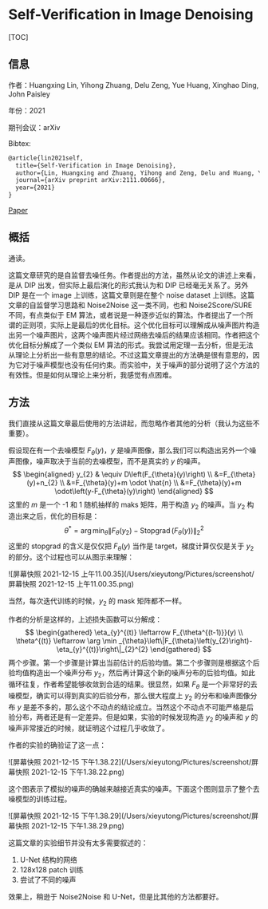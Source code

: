 # Self-Veriﬁcation in Image Denoising

[TOC]

## 信息

作者：Huangxing Lin, Yihong Zhuang, Delu Zeng, Yue Huang, Xinghao Ding, John Paisley

年份：2021

期刊会议：arXiv

Bibtex:

```latex
@article{lin2021self,
  title={Self-Verification in Image Denoising},
  author={Lin, Huangxing and Zhuang, Yihong and Zeng, Delu and Huang, Yue and Ding, Xinghao and Paisley, John},
  journal={arXiv preprint arXiv:2111.00666},
  year={2021}
}
```

[Paper](file:///Users/xieyutong/Documents/Research/PaperReading/Papers/self-veriﬁcation-in-image-denoising.pdf)



## 概括

通读。

这篇文章研究的是自监督去噪任务。作者提出的方法，虽然从论文的讲述上来看，是从 DIP 出发，但实际上最后演化的形式我认为和 DIP 已经毫无关系了。另外 DIP 是在一个 image 上训练，这篇文章则是在整个 noise dataset 上训练。这篇文章的自监督学习思路和 Noise2Noise 这一类不同，也和 Noise2Score/SURE 不同，有点类似于 EM 算法，或者说是一种逐步近似的算法。作者提出了一个所谓的正则项，实际上是最后的优化目标。这个优化目标可以理解成从噪声图片构造出另一个噪声图片，这两个噪声图片经过网络去噪后的结果应该相同。作者把这个优化目标分解成了一个类似 EM 算法的形式。我尝试用定理一去分析，但是无法从理论上分析出一些有意思的结论。不过这篇文章提出的方法确是很有意思的，因为它对于噪声模型也没有任何约束。而实验中，关于噪声的部分说明了这个方法的有效性。但是如何从理论上来分析，我感觉有点困难。



## 方法

我们直接从这篇文章最后使用的方法讲起，而忽略作者其他的分析（我认为这些不重要）。

假设现在有一个去噪模型 $F_{\theta}(y)$，$y$ 是噪声图像，那么我们可以构造出另外一个噪声图像，噪声取决于当前的去噪模型，而不是真实的 $y$ 的噪声。
$$
\begin{aligned}
y_{2} & \equiv D\left(F_{\theta}(y)\right) \\
&=F_{\theta}(y)+n_{2} \\
&=F_{\theta}(y)+m \odot \hat{n} \\
&=F_{\theta}(y)+m \odot\left(y-F_{\theta}(y)\right)
\end{aligned}
$$
这里的 $m$ 是一个 -1 和 1 随机抽样的 maks 矩阵，用于构造 $y_2$ 的噪声。当 $y_2$ 构造出来之后，优化的目标是：
$$
\theta^{*}=\arg \min _{\theta}\left\|F_{\theta}\left(y_{2}\right)-\operatorname{Stopgrad}\left(F_{\theta}(y)\right)\right\|_{2}^{2}
$$
这里的 stopgrad 的含义是仅仅把 $F_{\theta}(y)$ 当作是 target，梯度计算仅仅是关于 $y_2$ 的部分。这个过程也可以从图示来理解：

![屏幕快照 2021-12-15 上午11.00.35](/Users/xieyutong/Pictures/screenshot/屏幕快照 2021-12-15 上午11.00.35.png)

当然，每次迭代训练的时候，$y_2$ 的 mask 矩阵都不一样。

作者的分析是这样的，上述损失函数可以分解成：
$$
\begin{gathered}
\eta_{y}^{(t)} \leftarrow F_{\theta^{(t-1)}}(y) \\
\theta^{(t)} \leftarrow \arg \min _{\theta}\left\|F_{\theta}\left(y_{2}\right)-\eta_{y}^{(t)}\right\|_{2}^{2}
\end{gathered}
$$
两个步骤。第一个步骤是计算出当前估计的后验均值。第二个步骤则是根据这个后验均值构造出一个噪声分布 $y_2$，然后再计算这个新的噪声分布的后验均值。如此循环往复，作者希望能够收敛到合适的结果。很显然，如果 $F_{\theta}$ 是一个非常好的去噪模型，确实可以得到真实的后验分布，那么很大程度上 $y_2$ 的分布和噪声图像分布 $y$ 是差不多的，那么这个不动点的结论成立。当然这个不动点不可能严格是后验分布，两者还是有一定差异。但是如果，实验的时候发现构造 $y_2$ 的噪声和 $y$ 的噪声非常接近的时候，就证明这个过程几乎收敛了。

作者的实验的确验证了这一点：

![屏幕快照 2021-12-15 下午1.38.22](/Users/xieyutong/Pictures/screenshot/屏幕快照 2021-12-15 下午1.38.22.png)

这个图表示了模拟的噪声的确越来越接近真实的噪声。下面这个图则显示了整个去噪模型的训练过程。

![屏幕快照 2021-12-15 下午1.38.29](/Users/xieyutong/Pictures/screenshot/屏幕快照 2021-12-15 下午1.38.29.png)

这篇文章的实验细节并没有太多需要叙述的：

1. U-Net 结构的网络
2. 128x128 patch 训练
3. 尝试了不同的噪声

效果上，稍逊于 Noise2Noise 和 U-Net，但是比其他的方法都要好。